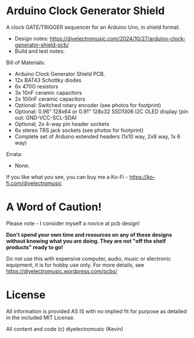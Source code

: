 # Arduino Clock Generator Shield

A clock GATE/TRIGGER sequencer for an Arduino Uno, in shield format.

- Design notes: https://diyelectromusic.com/2024/10/27/arduino-clock-generator-shield-pcb/
- Build and test notes: 

Bill of Materials:
- Arduino Clock Generator Shield PCB.
- 12x BAT43 Schottky diodes
- 6x 470O resistors
- 3x 10nF ceramic capacitors
- 2x 100nF ceramic capacitors
- Optional: Switched rotary encoder (see photos for footprint)
- Optional: 0.96" 128x64 or 0.91" 128x32 SSD1306 I2C OLED display (pin out: GND-VCC-SCL-SDA)
- Optional; 2x 4-way pin header sockets
- 6x stereo TRS jack sockets (see photos for footprint)
- Complete set of Arduino extended headers (1x10 way, 2x8 way, 1x 6 way)

Errata:
- None.

If you like what you see, you can buy me a Ko-Fi - https://ko-fi.com/diyelectromusic

#  A Word of Caution!

Please note - I consider myself a novice at pcb design!

**Don't spend your own time and resources on any of these designs without knowing what you are doing.  They are not "off the shelf products" ready to go!**

Do not use this with expensive computer, audio, music or electronic equipment, it is for hobby use only.  For more details, see https://diyelectromusic.wordpress.com/pcbs/

# License

All information is provided AS IS with no implied fit for purpose as detailed in the included MIT License.

All content and code (c) diyelectromusic (Kevin)
